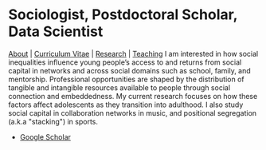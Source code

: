 # Sociologist, Postdoctoral Scholar, Data Scientist
[About](https://Tom-R-Leppard.github.io/) | [Curriculum Vitae](/cv.pdf) | [Research](/research.md) | [Teaching](/teaching.md)
I am interested in how social inequalities influence young people’s access to and returns from social capital in networks and across social domains such as school, family, and mentorship. Professional opportunities are shaped by the distribution of tangible and intangible resources available to people through social connection and embeddedness. My current research focuses on how these factors affect adolescents as they transition into adulthood. I also study social capital in collaboration networks in music, and positional segregation (a.k.a "stacking") in sports. 

- [Google Scholar](https://scholar-google-com.prox.lib.ncsu.edu/citations?user=VFI_6lAAAAAJ&hl=en&oi=sra)

